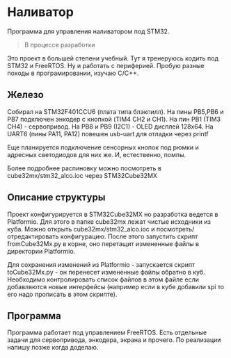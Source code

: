 # Наливатор

Программа для управления наливатором под STM32.

> В процессе разработки

Это проект в большей степени учебный. Тут я тренеруюсь кодить под STM32 и FreeRTOS. Ну и работать с периферией. Пробую разные походы в програмировании, изучаю C/C++.

## Железо

Собирал на STM32F401CCU6 (плата типа блэкпилл).
На пины PB5,PB6 и PB7 подключен энкодер с кнопкой (TIM4 CH2 и CH1). На пин PB1 (TIM3 CH4) - сервопривод. На PB8 и PB9 (I2C1) - OLED дисплей 128x64.
На UART6 (пины PA11, PA12) повешен usb-uart для отладки через printf

Еще планируется подключение сенсорных кнопок под рюмки и адресных светодиодов для них же. И, естественно, помпы.

Более подробнее распиновку можно посмотреть в cube32mx/stm32_alco.ioc через STM32Cube32MX

## Описание структуры

Проект конфигурируется в STM32Cube32MX но разработка ведется в Platformio. Для этого в папке cube32mx лежат чистые исходники из куба. Можно открыть cube32mx/stm32_alco.ioc и посмотреть/отредактировать конфигурацию. После этого запустить скрипт fromCube32Mx.py в корне, оно перетащит измененные файлы в директории Platformio.

Для сохранения изменений из Platformio - запускается скрипт toCube32Mx.py - он перенесет измененные файлы обратно в куб. Необходимо контролировать список файлов в этом файле если добавляются новые интерфейсы (например если в кубе добавили spi то его надо прописать в этом скрипте).

## Программа

Программа работает под управлением FreeRTOS. Есть отдельные задачи для сервопривода, энкодера, экрана и прочего. По реализации напишу позже когда доделаю.
